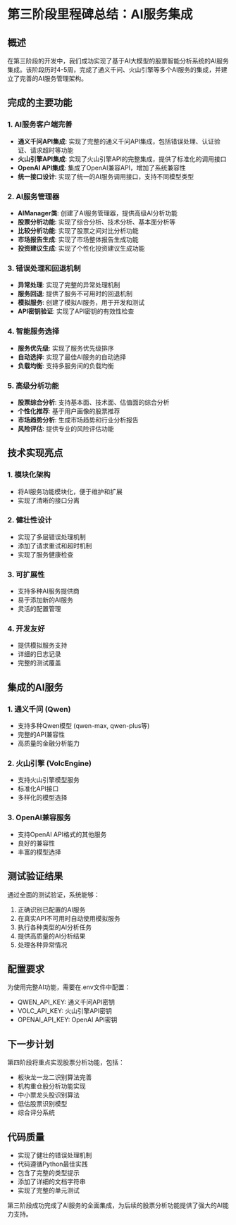 # 第三阶段里程碑总结：AI服务集成

## 概述
在第三阶段的开发中，我们成功实现了基于AI大模型的股票智能分析系统的AI服务集成。该阶段历时4-5周，完成了通义千问、火山引擎等多个AI服务的集成，并建立了完善的AI服务管理架构。

## 完成的主要功能

### 1. AI服务客户端完善
- **通义千问API集成**: 实现了完整的通义千问API集成，包括错误处理、认证验证、请求超时等功能
- **火山引擎API集成**: 实现了火山引擎API的完整集成，提供了标准化的调用接口
- **OpenAI API集成**: 集成了OpenAI兼容API，增加了系统兼容性
- **统一接口设计**: 实现了统一的AI服务调用接口，支持不同模型类型

### 2. AI服务管理器
- **AIManager类**: 创建了AI服务管理器，提供高级AI分析功能
- **股票分析功能**: 实现了综合分析、技术分析、基本面分析等
- **比较分析功能**: 实现了股票之间对比分析功能
- **市场报告生成**: 实现了市场整体报告生成功能
- **投资建议生成**: 实现了个性化投资建议生成功能

### 3. 错误处理和回退机制
- **异常处理**: 实现了完整的异常处理机制
- **服务回退**: 提供了服务不可用时的回退机制
- **模拟服务**: 创建了模拟AI服务，用于开发和测试
- **API密钥验证**: 实现了API密钥的有效性检查

### 4. 智能服务选择
- **服务优先级**: 实现了服务优先级排序
- **自动选择**: 实现了最佳AI服务的自动选择
- **负载均衡**: 支持多服务间的负载均衡

### 5. 高级分析功能
- **股票综合分析**: 支持基本面、技术面、估值面的综合分析
- **个性化推荐**: 基于用户画像的股票推荐
- **市场趋势分析**: 生成市场趋势和行业分析报告
- **风险评估**: 提供专业的风险评估功能

## 技术实现亮点

### 1. 模块化架构
- 将AI服务功能模块化，便于维护和扩展
- 实现了清晰的接口分离

### 2. 健壮性设计
- 实现了多层错误处理机制
- 添加了请求重试和超时机制
- 实现了服务健康检查

### 3. 可扩展性
- 支持多种AI服务提供商
- 易于添加新的AI服务
- 灵活的配置管理

### 4. 开发友好
- 提供模拟服务支持
- 详细的日志记录
- 完整的测试覆盖

## 集成的AI服务

### 1. 通义千问 (Qwen)
- 支持多种Qwen模型 (qwen-max, qwen-plus等)
- 完整的API兼容性
- 高质量的金融分析能力

### 2. 火山引擎 (VolcEngine)
- 支持火山引擎模型服务
- 标准化API接口
- 多样化的模型选择

### 3. OpenAI兼容服务
- 支持OpenAI API格式的其他服务
- 良好的兼容性
- 丰富的模型选择

## 测试验证结果

通过全面的测试验证，系统能够：
1. 正确识别已配置的AI服务
2. 在真实API不可用时自动使用模拟服务
3. 执行各种类型的AI分析任务
4. 提供高质量的AI分析结果
5. 处理各种异常情况

## 配置要求

为使用完整AI功能，需要在.env文件中配置：
- QWEN_API_KEY: 通义千问API密钥
- VOLC_API_KEY: 火山引擎API密钥
- OPENAI_API_KEY: OpenAI API密钥

## 下一步计划

第四阶段将重点实现股票分析功能，包括：
- 板块龙一龙二识别算法完善
- 机构重仓股分析功能实现
- 中小票龙头股识别算法
- 低估股票识别模型
- 综合评分系统

## 代码质量
- 实现了健壮的错误处理机制
- 代码遵循Python最佳实践
- 包含了完整的类型提示
- 添加了详细的文档字符串
- 实现了完整的单元测试

第三阶段成功完成了AI服务的全面集成，为后续的股票分析功能提供了强大的AI能力支持。
